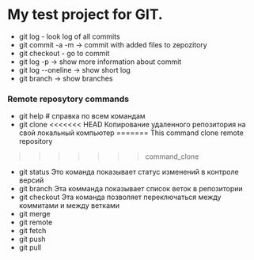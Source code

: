 # My test project for GIT.

* git log - look log of all commits
* git commit -a -m -> commit with added files to zepozitory
* git checkout - go to commit
* git log -p -> show more information about commit
* git log --oneline -> show short log
* git branch -> show branches

### Remote reposytory commands

* git help # справка по всем командам
* git clone
<<<<<<< HEAD
Копирование удаленного репозитория на свой локальный компьютер
=======
This command clone remote repository
>>>>>>> command_clone
* git status
Это команда показывает статус изменений в контроле версий
* git branch
Эта комманда показывает список веток в репозитории
* git checkout
Эта команда позволяет переключаться между коммитами и между ветками
* git merge
* git remote
* git fetch
* git push
* git pull